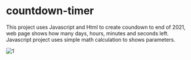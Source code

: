 # countdown-timer
This project uses Javascript and Html to create coundown to end of 2021, web page shows how many days, hours, minutes and seconds left.
Javascript project uses simple math calculation to shows parameters.

![1](https://user-images.githubusercontent.com/47942918/125433658-9009914e-60e6-497a-9e4f-79fcdeada953.JPG)

